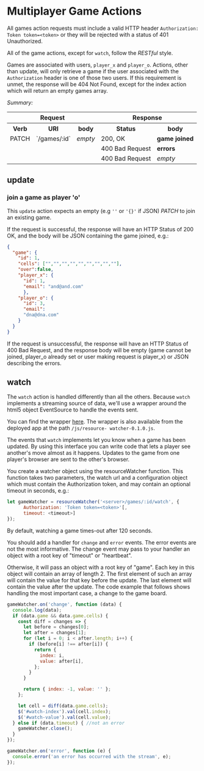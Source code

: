 # Multiplayer Game Actions

All games action requests must include a valid HTTP header `Authorization:
Token token=<token>` or they will be rejected with a status of 401 Unauthorized.

All of the game actions, except for `watch`, follow the *RESTful* style.

Games are associated with users, `player_x` and `player_o`. Actions, other than
update, will only retrieve a game if the user associated with the
`Authorization` header is one of those two users. If this requirement is unmet,
the response will be 404 Not Found, except for the index action which will
return an empty games array.

*Summary:*

<table>
<tr>
  <th colspan="3">Request</th>
  <th colspan="2">Response</th>
</tr>
<tr>
  <th>Verb</th>
  <th>URI</th>
  <th>body</th>
  <th>Status</th>
  <th>body</th>
</tr>
<tr>
<td>PATCH</td>
<td>`/games/:id`</td>
<td><em>empty</em></td>
<td>200, OK</td>
<td><strong>game joined</strong></td>
</tr>
<tr>
  <td colspan="3"></td>
  <td>400 Bad Request</td>
  <td><strong>errors</strong></td>
</tr>
<tr>
  <td colspan="3"></td>
  <td>400 Bad Request</td>
  <td><em>empty</em></td>
</tr>
</table>

## update

### join a game as player 'o'

This `update` action expects an empty (e.g `''` or `'{}'` if JSON) *PATCH* to
 join an existing game.

If the request is successful, the response will have an HTTP Status of 200 OK,
 and the body will be JSON containing the game joined, e.g.:

```json
{
  "game": {
    "id": 1,
    "cells": ["","","","","","","","",""],
    "over":false,
    "player_x": {
      "id": 1,
      "email": "and@and.com"
      },
    "player_o": {
      "id": 3,
      "email":
      "dna@dna.com"
    }
  }
}
```

If the request is unsuccessful, the response will have an HTTP Status of 400 Bad
 Request, and the response body will be empty (game cannot be joined, player_o
 already set or user making request is player_x) or JSON describing the errors.

## watch

The `watch` action is handled differently than all the others. Because `watch`
implements a streaming source of data, we'll use a wrapper around the html5
object EventSource to handle the events sent.

You can find the wrapper [here](public/js/resource-watcher-0.1.0.js). The
wrapper is also available from the deployed app at the path `/js/resource-
watcher-0.1.0.js`.

The events that `watch` implements let you know when a game has been updated.
By using this interface you can write code that lets a player see another's move
almost as it happens. Updates to the game from one player's browser are sent to
the other's browser.

You create a watcher object using the resourceWatcher function. This function
takes two parameters, the watch url and a configuration object which must
contain the Authorization token, and may contain an optional timeout in
seconds, e.g.:

```js
let gameWatcher = resourceWatcher('<server>/games/:id/watch', {
      Authorization: 'Token token=<token>'[,
      timeout: <timeout>]
});
```

By default, watching a game times-out after 120 seconds.

You should add a handler for `change` and `error` events. The error events are
not the most informative. The change event may pass to your handler an object
with a root key of "timeout" or "heartbeat".

Otherwise, it will pass an object with a root key of "game".  Each key in this
object will contain an array of length 2.  The first element of such an array
will contain the value for that key before the update.  The last element will
contain the value after the update.  The code example that follows shows
handling the most important case, a change to the game board.

```js
gameWatcher.on('change', function (data) {
  console.log(data);
  if (data.game && data.game.cells) {
    const diff = changes => {
      let before = changes[0];
      let after = changes[1];
      for (let i = 0; i < after.length; i++) {
        if (before[i] !== after[i]) {
          return {
            index: i,
            value: after[i],
          };
        }
      }

      return { index: -1, value: '' };
    };

    let cell = diff(data.game.cells);
    $('#watch-index').val(cell.index);
    $('#watch-value').val(cell.value);
  } else if (data.timeout) { //not an error
    gameWatcher.close();
  }
});

gameWatcher.on('error', function (e) {
  console.error('an error has occurred with the stream', e);
});
```
